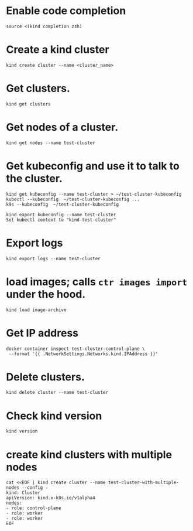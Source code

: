 # Enable code completion
```
source <(kind completion zsh)
```
# Create a kind cluster
```
kind create cluster --name <cluster_name>
```
# Get clusters.
```
kind get clusters
```

# Get nodes of a cluster.
```
kind get nodes --name test-cluster
```

# Get kubeconfig and use it to talk to the cluster.
```
kind get kubeconfig --name test-cluster > ~/test-cluster-kubeconfig
kubectl --kubeconfig  ~/test-cluster-kubeconfig ...
k9s --kubeconfig  ~/test-cluster-kubeconfig
```
```
kind export kubeconfig --name test-cluster
Set kubectl context to "kind-test-cluster"
```

# Export logs
```
kind export logs --name test-cluster
```

# load images; calls `ctr images import` under the hood.
```
kind load image-archive
```

# Get IP address
```
docker container inspect test-cluster-control-plane \
 --format '{{ .NetworkSettings.Networks.kind.IPAddress }}'
```

# Delete clusters.
```
kind delete cluster --name test-cluster
```

# Check kind version
```
kind version
```

# create kind clusters with multiple nodes
```
cat <<EOF | kind create cluster --name test-cluster-with-multiple-nodes --config -
kind: Cluster
apiVersion: kind.x-k8s.io/v1alpha4
nodes:
- role: control-plane
- role: worker
- role: worker
EOF
```
